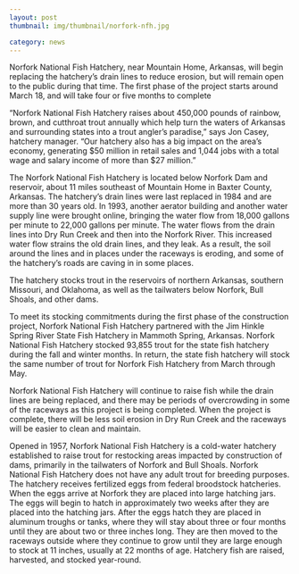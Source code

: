 ```yaml
---
layout: post
thumbnail: img/thumbnail/norfork-nfh.jpg

category: news
---
```


Norfork National Fish Hatchery, near Mountain Home, Arkansas, will begin replacing the hatchery’s drain lines to reduce erosion, but will remain open to the public during that time.  The first phase of the project starts around March 18, and will take four or five months to complete

“Norfork National Fish Hatchery raises about 450,000 pounds of rainbow, brown, and cutthroat trout annually which help turn the waters of Arkansas and surrounding states into a trout angler’s paradise,” says Jon Casey, hatchery manager.  “Our hatchery also has a big impact on the area’s economy, generating $50 million in retail sales and 1,044 jobs with a total wage and salary income of more than $27 million.”

The Norfork National Fish Hatchery is located below Norfork Dam and reservoir, about 11 miles southeast of Mountain Home in Baxter County, Arkansas. The hatchery’s drain lines were last replaced in 1984 and are more than 30 years old.  In 1993, another aerator building and another water supply line were brought online, bringing the water flow from 18,000 gallons per minute to 22,000 gallons per minute.  The water flows from the drain lines into Dry Run Creek and then into the Norfork River. This increased water flow strains the old drain lines, and they leak.  As a result, the soil around the lines and in places under the raceways is eroding, and some of the hatchery’s roads are caving in in some places.
<!--more-->
The hatchery stocks trout in the reservoirs of northern Arkansas, southern Missouri, and Oklahoma, as well as the tailwaters below Norfork, Bull Shoals, and other dams.

To meet its stocking commitments during the first phase of the construction project, Norfork National Fish Hatchery partnered with the Jim Hinkle Spring River State Fish Hatchery in Mammoth Spring, Arkansas.  Norfork National Fish Hatchery stocked 93,855 trout for the state fish hatchery during the fall and winter months.  In return, the state fish hatchery will stock the same number of trout for Norfork Fish Hatchery from March through May.

Norfork National Fish Hatchery will continue to raise fish while the drain lines are being replaced, and there may be periods of overcrowding in some of the raceways as this project is being completed.  When the project is complete, there will be less soil erosion in Dry Run Creek and the raceways will be easier to clean and maintain.

Opened in 1957, Norfork National Fish Hatchery is a cold-water hatchery established to raise trout for restocking areas impacted by construction of dams, primarily in the tailwaters of Norfork and Bull Shoals.  Norfork National Fish Hatchery does not have any adult trout for breeding purposes. The hatchery receives fertilized eggs from federal broodstock hatcheries. When the eggs arrive at Norfork they are placed into large hatching jars. The eggs will begin to hatch in approximately two weeks after they are placed into the hatching jars. After the eggs hatch they are placed in aluminum troughs or tanks, where they will stay about three or four months until they are about two or three inches long.  They are then moved to the raceways outside where they continue to grow until they are large enough to stock at 11 inches, usually at 22 months of age.  Hatchery fish are raised, harvested, and stocked year-round.